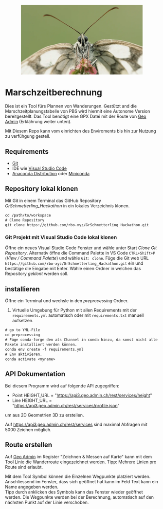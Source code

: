<p align="center">
    <img src="data/wichtigesbild.png" alt="Schmetterlings" width="400"/>
</p>

# Marschzeitberechnung
Dies ist ein Tool fürs Plannen von Wanderungen. Gestützt and die Marschzeitplanungstabelle von PBS wird hiermit eine Autonome Version bereitgestellt. Das Tool benötigt eine GPX Datei mit der Route von [Geo Admin](https://map.geo.admin.ch/) (Erklährung weiter unten).

Mit Diesem Repo kann vom einrichten des Enviroments bis hin zur Nutzung zu verfühgung gestell. 


## Requirements

- [Git](https://git-scm.com/)
- IDE wie [Visual Studio Code](https://code.visualstudio.com/) 
- [Anaconda Distribution](https://www.anaconda.com/products/distribution) oder [Miniconda](https://docs.conda.io/en/latest/miniconda.html)

## Repository lokal klonen
Mit Git in einem Terminal das GitHub Repository *GrSchmetterling_Hackathon* in ein lokales Verzeichnis klonen.

``` shell
cd /path/to/workspace
# Clone Repository 
git clone https://github.com/rbo-xyz/GrSchmetterling_Hackathon.git
```

### Git Projekt mit Visual Studio Code lokal klonen
Öffne ein neues Visual Studio Code Fenster und wähle unter Start *Clone Git Repository*. Alternativ öffne die Command Palette in VS Code `CTRL+Shift+P` (*View / Command Palette*) und wähle `Git: clone`. 
Füge die Git web URL `https://github.com/rbo-xyz/GrSchmetterling_Hackathon.git` ein und bestätige die Eingabe mit Enter. Wähle einen Ordner in welchen das Repository *geklont* werden soll.

## installieren
Öffne ein Terminal und wechsle in den *preprocessing* Ordner.
1. Virtuelle Umgebung für Python mit allen Requirements mit der `requirements.yml` automatisch oder mit  `requirements.txt` manuell aufsetzen.

```shell
# go to YML-File
cd preprocessing
# Füge conda-forge den als Channel in conda hinzu, da sonst nicht alle Pakete installiert werden können.
conda env create -f requirements.yml
# Env aktivieren.
conda activate <myname>

```
## API Dokumentation
Bei diesem Programm wird auf folgende API zugegriffen:
- Point HEIGHT_URL = "https://api3.geo.admin.ch/rest/services/height"
- Line HEIGHT_URL = "https://api3.geo.admin.ch/rest/services/profile.json"

um aus 2D Geometrien 3D zu erstellen.

Auf https://api3.geo.admin.ch/rest/services sind maximal Abfragen mit 5000 Zeichen möglich.


## Route erstellen
Auf [Geo Admin](https://map.geo.admin.ch/) im Register "Zeichnen & Messen auf Karte" kann mit dem Tool Linie die Wanderroute eingezeichnet werden.
Tipp: Mehrere Linien pro Route sind erlaubt.

Mit dem Tool Symbol können die Einzelnen Wegpunkte platziert werden. Anschliessend im Fenster, dass sich geöffnet hat kann im Feld Text kann ein Name angegeben werden. <br/>
Tipp durch anklicken des Symbols kann das Fenster wieder geöffnet werden. Die Wegpunkte werden bei der Berechnung, automatisch auf den nächsten Punkt auf der Linie verschoben.

